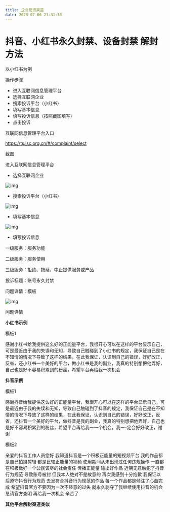 ```yaml
---
title: 企业反馈渠道
date: 2023-07-06 21:31:53
---
```




# 抖音、小红书永久封禁、设备封禁 解封方法

以小红书为例

操作步骤

- 进入互联网信息管理平台
- 选择互联网企业
- 搜索投诉平台（小红书）
- 填写基本信息
- 填写投诉信息（按照截图填写)
- 点击投诉

互联网信息管理平台入口

https://ts.isc.org.cn/#/complaint/select

截图

进入互联网信息管理平台

- 选择互联网企业

![img](http://cxy-csx.top/1676166903301-690dc279-8bb8-4b28-a48f-1efd52bc95d4.png)

- 搜索投诉平台（小红书）

![img](http://cxy-csx.top/1676166939213-f245e351-1b72-478c-883c-50e1af553dfa.png)

- 填写基本信息

![img](http://cxy-csx.top/1676167048091-799bcd94-4fcb-44bc-8ee2-6faa81b16d02.png)

- 填写投诉信息

一级服务：服务功能

二级服务：服务使用

三级服务：拒绝、拖延、中止提供服务或产品

投诉标题：账号永久封禁

问题详情：模板

![img](http://cxy-csx.top/1676166833010-7ae1eba3-6855-4f70-bd20-e562ac89c44e.png)

问题详情

**小红书示例**

模板1

感谢小红书给我提供这么好的正能量平台，我很开心可以在这样的平台显示自己，可是最近由于我的失误和无知，导致自己触碰到了小红书的规定，我保证自己是在不知情的情况下导致了这样的结果，在此我保证，认识到自己的错误，好好改正，反省，还小红书一个美好的平台，做小红书是我的副业，我真的特别想把他弄好，自己也是好不容易积累到的粉丝，希望平台再给我一次机会

**抖音示例**

模板1

感谢抖音给我提供这么好的正能量平台，我很开心可以在这样的平台显示自己，可是最近由于我的失误和无知，导致自己触碰到了抖音的规定，我保证自己是在不知情的情况下导致了这样的结果，在此我保证，认识到自己的错误，好好改正，反省，还抖音一个美好的平台，做抖音是我的副业，我真的特别想把他弄好，自己也是好不容易积累到的粉丝，希望平台再给我一一个机会，我一-定会好好改正，谢谢

模板2

亲爱的抖音工作人员您好 我知道抖音是一个积极正能量的短视频平台 我的作品都是自己拍摄剪辑 都是比较正能量的视频 使用期间从未出现过任何违规操作 一直都在积极做好一个公民该尽的社会责任 传播正能量 输出好作品 近期无意触犯了抖音行为规范 导致账号被封 但我本人绝对不是故意的 再次我感到十分抱歉 我保证以后遵守抖音行为规范 去发符合抖音行为规范的作品 每一个作品都是倾注了心血完成 希望抖音官方不要因为一次不经意的过失 就永久剥夺了我继续使用抖音的机会 恳请官方查明 再给我一次机会 辛苦了

**其他平台解封渠道类似**

